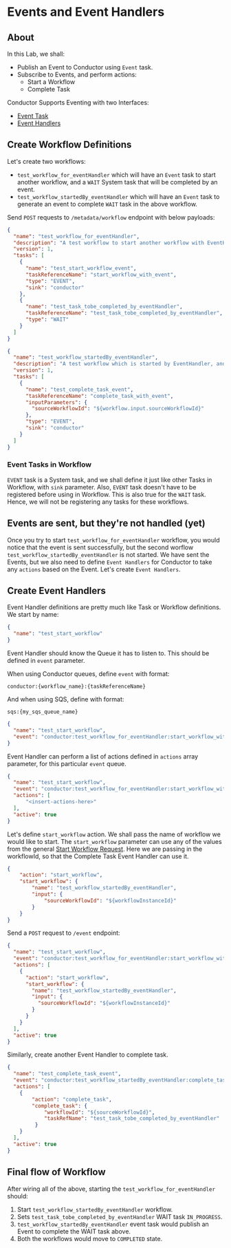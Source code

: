 # Events and Event Handlers
## About

In this Lab, we shall:

* Publish an Event to Conductor using `Event` task.
* Subscribe to Events, and perform actions:
    * Start a Workflow
    * Complete Task

Conductor Supports Eventing with two Interfaces:

* [Event Task](/configuration/systask.html#event)
* [Event Handlers](/configuration/eventhandlers.html#event-handler)

## Create Workflow Definitions

Let's create two workflows:

* `test_workflow_for_eventHandler` which will have an `Event` task to start another workflow, and a `WAIT` System task that will be completed by an event.
* `test_workflow_startedBy_eventHandler` which will have an `Event` task to generate an event to complete `WAIT` task in the above workflow.

Send `POST` requests to `/metadata/workflow` endpoint with below payloads:

```json
{
  "name": "test_workflow_for_eventHandler",
  "description": "A test workflow to start another workflow with EventHandler",
  "version": 1,
  "tasks": [
    {
      "name": "test_start_workflow_event",
      "taskReferenceName": "start_workflow_with_event",
      "type": "EVENT",
      "sink": "conductor"
    },
    {
      "name": "test_task_tobe_completed_by_eventHandler",
      "taskReferenceName": "test_task_tobe_completed_by_eventHandler",
      "type": "WAIT"
    }
  ]
}
```

```json
{
  "name": "test_workflow_startedBy_eventHandler",
  "description": "A test workflow which is started by EventHandler, and then goes on to complete task in another workflow.",
  "version": 1,
  "tasks": [
    {
      "name": "test_complete_task_event",
      "taskReferenceName": "complete_task_with_event",
      "inputParameters": {
        "sourceWorkflowId": "${workflow.input.sourceWorkflowId}"
      },
      "type": "EVENT",
      "sink": "conductor"
    }
  ]
}
```

### Event Tasks in Workflow

`EVENT` task is a System task, and we shall define it just like other Tasks in Workflow, with `sink` parameter. Also, `EVENT` task doesn't have to be registered before using in Workflow. This is also true for the `WAIT` task.  
Hence, we will not be registering any tasks for these workflows.

## Events are sent, but they're not handled (yet)

Once you try to start `test_workflow_for_eventHandler` workflow, you would notice that the event is sent successfully, but the second worflow `test_workflow_startedBy_eventHandler` is not started. We have sent the Events, but we also need to define `Event Handlers` for Conductor to take any `actions` based on the Event. Let's create `Event Handlers`.

## Create Event Handlers

Event Handler definitions are pretty much like Task or Workflow definitions. We start by name:

```json
{
  "name": "test_start_workflow"
}
```

Event Handler should know the Queue it has to listen to. This should be defined in `event` parameter.

When using Conductor queues, define `event` with format: 

```conductor:{workflow_name}:{taskReferenceName}```

And when using SQS, define with format: 

```sqs:{my_sqs_queue_name}```

```json
{
  "name": "test_start_workflow",
  "event": "conductor:test_workflow_for_eventHandler:start_workflow_with_event"
}
```

Event Handler can perform a list of actions defined in `actions` array parameter, for this particular `event` queue.

```json
{
  "name": "test_start_workflow",
  "event": "conductor:test_workflow_for_eventHandler:start_workflow_with_event",
  "actions": [
      "<insert-actions-here>"
  ],
  "active": true
}
```

Let's define `start_workflow` action. We shall pass the name of workflow we would like to start. The `start_workflow` parameter can use any of the values from the general [Start Workflow Request](/gettingstarted/startworkflow.html). Here we are passing in the workflowId, so that the Complete Task Event Handler can use it.

```json
{
    "action": "start_workflow",
    "start_workflow": {
        "name": "test_workflow_startedBy_eventHandler",
        "input": {
            "sourceWorkflowId": "${workflowInstanceId}"
        }
    }
}
```

Send a `POST` request to `/event` endpoint:

```json
{
  "name": "test_start_workflow",
  "event": "conductor:test_workflow_for_eventHandler:start_workflow_with_event",
  "actions": [
    {
      "action": "start_workflow",
      "start_workflow": {
        "name": "test_workflow_startedBy_eventHandler",
        "input": {
          "sourceWorkflowId": "${workflowInstanceId}"
        }
      }
    }
  ],
  "active": true
}
```

Similarly, create another Event Handler to complete task.

```json
{
  "name": "test_complete_task_event",
  "event": "conductor:test_workflow_startedBy_eventHandler:complete_task_with_event",
  "actions": [
    {
    	"action": "complete_task",
    	"complete_task": {
	        "workflowId": "${sourceWorkflowId}",
	        "taskRefName": "test_task_tobe_completed_by_eventHandler"
	     }
    }
  ],
  "active": true
}
```

## Final flow of Workflow

After wiring all of the above, starting the `test_workflow_for_eventHandler` should:

1. Start `test_workflow_startedBy_eventHandler` workflow.
2. Sets `test_task_tobe_completed_by_eventHandler` WAIT task `IN_PROGRESS`.
3. `test_workflow_startedBy_eventHandler` event task would publish an Event to complete the WAIT task above.
4. Both the workflows would move to `COMPLETED` state.
